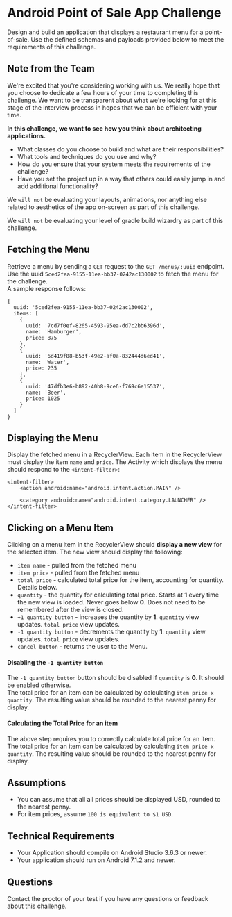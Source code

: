 # Android Point of Sale App Challenge
Design and build an application that displays a restaurant menu for a point-of-sale. Use the defined schemas and payloads provided below to meet the requirements of this challenge.

## Note from the Team
We're excited that you're considering working with us.  We really hope that you choose to dedicate a few hours of your time to completing this challenge.  We want to be transparent about what we're looking for at this stage of the interview process in hopes that we can be efficient with your time.

**In this challenge, we want to see how you think about architecting applications.**
- What classes do you choose to build and what are their responsibilities?
- What tools and techniques do you use and why?
- How do you ensure that your system meets the requirements of the challenge?
- Have you set the project up in a way that others could easily jump in and add additional functionality?

We `will not` be evaluating your layouts, animations, nor anything else related to aesthetics of the app on-screen as part of this challenge.

We `will not` be evaluating your level of gradle build wizardry as part of this challenge.

## Fetching the Menu
Retrieve a menu by sending a `GET` request to the `GET /menus/:uuid` endpoint.  
Use the uuid `5ced2fea-9155-11ea-bb37-0242ac130002` to fetch the menu for the challenge.  
A sample response follows:
```
{
  uuid: '5ced2fea-9155-11ea-bb37-0242ac130002',
  items: [
    {
      uuid: '7cd7f0ef-8265-4593-95ea-dd7c2bb6396d',
      name: 'Hamburger',
      price: 875
    },
    {
      uuid: '6d419f88-b53f-49e2-af0a-832444d6ed41',
      name: 'Water',
      price: 235
    },
    {
      uuid: '47dfb3e6-b892-40b8-9ce6-f769c6e15537',
      name: 'Beer',
      price: 1025
    }
  ]
}
```

## Displaying the Menu
Display the fetched menu in a RecyclerView.  Each item in the RecyclerView must display the item `name` and `price`.  The Activity which displays the menu should respond to the `<intent-filter>`:
```
<intent-filter>
    <action android:name="android.intent.action.MAIN" />

    <category android:name="android.intent.category.LAUNCHER" />
</intent-filter>
```

## Clicking on a Menu Item
Clicking on a menu item in the RecyclerView should **display a new view** for the selected item.  The new view should display the following:
- `item name` - pulled from the fetched menu
- `item price` - pulled from the fetched menu
- `total price` - calculated total price for the item, accounting for quantity.  Details below.
- `quantity` - the quantity for calculating total price.  Starts at **1** every time the new view is loaded.  Never goes below **0**.  Does not need to be remembered after the view is closed.
- `+1 quantity button` - increases the quantity by **1**.  `quantity` view updates.  `total price` view updates.
- `-1 quantity button` - decrements the quantity by **1**.  `quantity` view updates.  `total price` view updates.
- `cancel button` - returns the user to the Menu.

#### Disabling the `-1 quantity button`
The `-1 quantity button` button should be disabled if `quantity` is **0**.  It should be enabled otherwise.  
The total price for an item can be calculated by calculating `item price x quantity`.
The resulting value should be rounded to the nearest penny for display.

#### Calculating the Total Price for an item
The above step requires you to correctly calculate total price for an item.
The total price for an item can be calculated by calculating `item price x quantity`.
The resulting value should be rounded to the nearest penny for display.

## Assumptions
* You can assume that all all prices should be displayed USD, rounded to the nearest penny.
* For item prices, assume `100 is equivalent to $1 USD`.

## Technical Requirements
* Your Application should compile on Android Studio 3.6.3 or newer.
* Your application should run on Android 7.1.2 and newer.

## Questions
Contact the proctor of your test if you have any questions or feedback about this challenge.


